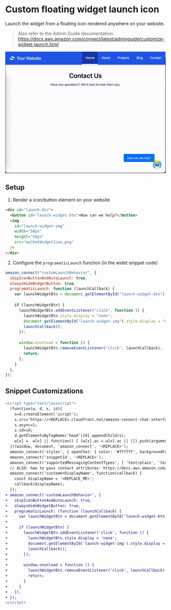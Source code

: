 # Custom floating widget launch icon

Launch the widget from a floating icon rendered anywhere on your website.

> Also refer to the Admin Guide documentation: https://docs.aws.amazon.com/connect/latest/adminguide/customize-widget-launch.html

![](./customFloatingWidgetLaunchIcon.gif)

## Setup

1. Render a icon/button element on your website

```html
<div id="launch-div">
  <button id="launch-widget-btn">How can we help?</button>
  <img
    id="launch-widget-img"
    width="50px"
    height="50px"
    src="myChatWidgetIcon.png"
  />
</div>
```

2. Configure the `programaticLaunch` function (in the widet snippet code)

```js
amazon_connect("customLaunchBehavior", {
  skipIconButtonAndAutoLaunch: true,
  alwaysHideWidgetButton: true,
  programaticLaunch: function (launchCallback) {
    var launchWidgetBtn = document.getElementById("launch-widget-btn");

    if (launchWidgetBtn) {
      launchWidgetBtn.addEventListener("click", function () {
        launchWidgetBtn.style.display = "none";
        document.getElementById("launch-widget-img").style.display = "none";
        launchCallback();
      });

      window.onunload = function () {
        launchWidgetBtn.removeEventListener("click", launchCallback);
        return;
      };
    }
  },
});
```

## Snippet Customizations

```diff
<script type="text/javascript">
  (function(w, d, x, id){
    s=d.createElement('script');
    s.src='https://<REPLACE>.cloudfront.net/amazon-connect-chat-interface-client.js';
    s.async=1;
    s.id=id;
    d.getElementsByTagName('head')[0].appendChild(s);
    w[x] =  w[x] || function() { (w[x].ac = w[x].ac || []).push(arguments) };
  })(window, document, 'amazon_connect', '<REPLACE>');
  amazon_connect('styles', { openChat: { color: '#ffffff', backgroundColor: '#07b62a'}, closeChat: { color: '#ffffff', backgroundColor: '#07b62a'} });
  amazon_connect('snippetId', '<REPLACE>');
  amazon_connect('supportedMessagingContentTypes', [ 'text/plain', 'text/markdown' ]);
  // ALSO: how to pass contact attributes: https://docs.aws.amazon.com/connect/latest/adminguide/pass-contact-attributes-chat.html
  amazon_connect('customerDisplayName', function(callback) {
    const displayName = '<REPLACE_ME>';
    callback(displayName);
  });
+ amazon_connect('customLaunchBehavior', {
+   skipIconButtonAndAutoLaunch: true,
+   alwaysHideWidgetButton: true,
+   programaticLaunch: (function (launchCallback) {
+     var launchWidgetBtn = document.getElementById('launch-widget-btn');
+
+     if (launchWidgetBtn) {
+       launchWidgetBtn.addEventListener('click', function () {
+         launchWidgetBtn.style.display = 'none';
+         document.getElementById('launch-widget-img').style.display = 'none';
+         launchCallback();
+       });
+
+       window.onunload = function () {
+         launchWidgetBtn.removeEventListener('click', launchCallback);
+         return;
+       }
+     }
+   }),
+ });
</script>
```
